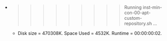 * >>>>>>>>> Running inst-min-con-00-apt-custom-repository.sh ...
  * Disk size = 470308K. Space Used = 4532K. Runtime = 00:00:00:02.
